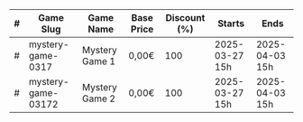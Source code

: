 |#|Game Slug|Game Name|Base Price|Discount (%)|Starts|Ends|
|---|---|---|---|---|---|---|
|#|mystery-game-0317|Mystery Game 1|0,00€|100|2025-03-27 15h|2025-04-03 15h|
|#|mystery-game-03172|Mystery Game 2|0,00€|100|2025-03-27 15h|2025-04-03 15h|
